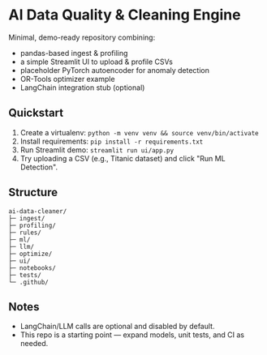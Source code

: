 # AI Data Quality & Cleaning Engine

Minimal, demo-ready repository combining:
- pandas-based ingest & profiling
- a simple Streamlit UI to upload & profile CSVs
- placeholder PyTorch autoencoder for anomaly detection
- OR-Tools optimizer example
- LangChain integration stub (optional)

## Quickstart

1. Create a virtualenv: `python -m venv venv && source venv/bin/activate`
2. Install requirements: `pip install -r requirements.txt`
3. Run Streamlit demo: `streamlit run ui/app.py`
4. Try uploading a CSV (e.g., Titanic dataset) and click "Run ML Detection".

## Structure

```
ai-data-cleaner/
├─ ingest/
├─ profiling/
├─ rules/
├─ ml/
├─ llm/
├─ optimize/
├─ ui/
├─ notebooks/
├─ tests/
└─ .github/
```

## Notes
- LangChain/LLM calls are optional and disabled by default.
- This repo is a starting point — expand models, unit tests, and CI as needed.
